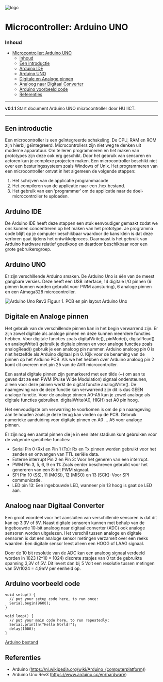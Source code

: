 ![logo](../Arduino-UNO/img/ArdurinoUno.jpg) [](logo-id)

# Microcontroller: Arduino UNO[](title-id)

### Inhoud[](toc-id)

- [Microcontroller: Arduino UNO](#microcontroller-arduino-uno)
    - [Inhoud](#inhoud)
  - [Een introductie](#een-introductie)
  - [Arduino IDE](#arduino-ide)
  - [Arduino UNO](#arduino-uno)
  - [Digitale en Analoge pinnen](#digitale-en-analoge-pinnen)
  - [Analoog naar Digitaal Converter](#analoog-naar-digitaal-converter)
  - [Arduino voorbeeld code](#arduino-voorbeeld-code)
  - [Referenties](#referenties)

---

**v0.1.1 [](version-id)** Start document Arduino UNO microcontroller door HU IICT[](author-id).

---

## Een introductie

Een microcontroller is een geïntegreerde schakeling. De CPU, RAM en ROM zijn hierbij geïntegreerd. Microcontrollers zijn niet weg te denken uit moderne apparatuur. Om te leren programmeren en het maken van prototypes zijn deze ook erg geschikt. Door het gebruik van sensoren en actoren kan je complexe projecten maken. Een microcontroller beschikt niet over een besturingssysteem zoals Windows of Unix. Het programmeren van een microcontroller omvat in het algemeen de volgende stappen: 
1) Het schrijven van de applicatie programmacode 
2) Het compileren van de applicatie naar een .hex bestand. 
3) Het gebruik van een ‘programmer’ om de applicatie naar de doel-microcontroller te uploaden. 

## Arduino IDE

De Arduino IDE heeft deze stappen een stuk eenvoudiger gemaakt zodat we ons kunnen concentreren op het maken van het prototype. Je programma code blijft op je computer beschikbaar waardoor de kans klein is dat deze verloren gaat tijdens het ontwikkelproces. Daarnaast is het gebruik van Arduino hardware relatief goedkoop en daardoor beschikbaar voor een grote gebruikersgroep.

## Arduino UNO

Er zijn verschillende Arduino smaken. De Arduino Uno is één van de meest gangbare versies. Deze heeft een USB interface, 14 digitale I/O pinnen (6 pinnen kunnen worden gebruikt voor PWM aansturing), 6 analoge pinnen en een Atmega328 microcontroller.


![Arduino Uno Rev3](../Arduino-UNO/img/A000066-pinout.png)
Figuur 1. PCB en pin layout Arduino Uno

## Digitale en Analoge pinnen

Het gebruik van de verschillende pinnen kan in het begin verwarrend zijn. Er zijn zowel digitale als analoge pinnen en deze kunnen meerdere functies hebben. Voor digitale functies zoals digitalWrite(), pinMode(), digitalRead() en analogWrite() gebruik je digitale pinnen en voor analoge functies zoals analogRead() gebruik je een analoog pin nummer. Arduino analoog pin 0 is niet hetzelfde als Arduino digitaal pin 0. Kijk voor de benaming van de pinnen op het Arduino PCB. Als we het hebben over Arduino analoog pin 2 komt dit overeen met pin 25 van de AVR microcontroller. 

Een aantal digitale pinnen zijn gemarkeerd met een tilde (~) om aan te geven dat ze een PWM (Pulse Wide Modulation) signaal ondersteunen, alleen voor deze pinnen werkt de digital functie analogWrite(). De naamgeving van de deze functie kan verwarrend zijn dit is dus GEEN analoge functie. Voor de analoge pinnen A0-A5 kan je zowel analoge als digitale functies gebruiken. digitalWrite(A0, HIGH) set A0 pin hoog.

Het eenvoudigste om verwarring te voorkomen is om de pin naamgeving aan te houden zoals je deze terug kan vinden op de PCB. Gebruik numerieke aanduiding voor digitale pinnen en A0 … A5 voor analoge pinnen. 

Er zijn nog een aantal pinnen die je in een later stadium kunt gebruiken voor de volgende specifieke functies:
-	Serial Pin 0 (Rx) en Pin 1 (Tx): Rx en Tx pinnen worden gebruikt voor het zenden en ontvangen van TTL seriële data.
-	Externe interrupt Pin 2 en Pin 3: Voor het generen van een interrupt.
-	PWM Pin 3, 5, 6, 9 en 11: Zoals eerder beschreven gebruikt voor het genereren van een 8-bit PWM signaal.
-	SPI Pin 10 (SS), 11 (MOSI), 12 (MISO) en 13 (SCK): Voor SPI communicatie.
-	LED pin 13: Een ingebouwde LED, wanneer pin 13 hoog is gaat de LED aan.


## Analoog naar Digitaal Converter

Een groot voordeel voor het aansluiten van verschillende sensoren is dat dit kan op 3.3V of 5V. Naast digitale sensoren kunnen met behulp van de ingebouwde 10-bit analoog naar digitaal converter (ADC) ook analoge sensoren worden uitgelezen. Het verschil tussen analoge en digitale sensoren is dat een analoge sensor metingen verzamelt over een reeks waarden. Een digitale sensor leest alleen een HOOG of LAAG signaal.

Door de 10 bit resolutie van de ADC kan een analoog signaal verdeeld worden in 1023 (2^10 = 1024) discrete stapjes van 0 tot de gebruikte spanning 3,3V of 5V. Dit levert dan bij 5 Volt een resolutie tussen metingen van 5V/1024 = 4,9mV per eenheid op.

## Arduino voorbeeld code

```arduino
void setup() {
  // put your setup code here, to run once:
  Serial.begin(9600);
}

void loop() {
  // put your main code here, to run repeatedly:
  Serial.println("Hello World!");
  delay(1000);
}
```
[Arduino bestand](../Arduino-UNO/files/hello_world/hello_world.ino) 

## Referenties

- Arduino (<https://nl.wikipedia.org/wiki/Arduino_(computerplatform)>)
- Arduino Uno Rev3 (<https://www.arduino.cc/en/hardware>)